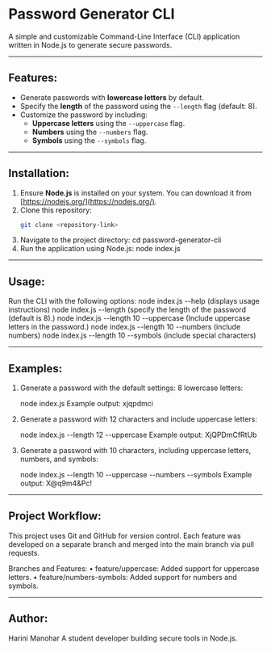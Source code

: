 # Password Generator CLI
A simple and customizable Command-Line Interface (CLI) application written in Node.js to generate secure passwords.

------

## Features:
- Generate passwords with **lowercase letters** by default.
- Specify the **length** of the password using the `--length` flag (default: 8).
- Customize the password by including:
  - **Uppercase letters** using the `--uppercase` flag.
  - **Numbers** using the `--numbers` flag.
  - **Symbols** using the `--symbols` flag.

------

## Installation:
1. Ensure **Node.js** is installed on your system. You can download it from [https://nodejs.org/](https://nodejs.org/).
2. Clone this repository:
   ```bash
   git clone <repository-link>
3.	Navigate to the project directory:
    cd password-generator-cli
4.	Run the application using Node.js:
    node index.js

---

## Usage:
Run the CLI with the following options:
    node index.js --help (displays usage instructions)
    node index.js --length (specify the length of the password (default is 8).)
    node index.js --length 10 --uppercase (Include uppercase letters in the password.)
    node index.js --length 10 --numbers (include numbers)
    node index.js --length 10 --symbols (include special characters)

------

## Examples:
1.	Generate a password with the default settings: 8 lowercase letters:

    node index.js
    Example output: xjqpdmci

2.	Generate a password with 12 characters and include uppercase letters:

    node index.js --length 12 --uppercase
    Example output: XjQPDmCfRtUb

3.	Generate a password with 10 characters, including uppercase letters, numbers, and symbols:

    node index.js --length 10 --uppercase --numbers --symbols
    Example output: X@q9m4&Pc!

------

## Project Workflow:

This project uses Git and GitHub for version control. Each feature was developed on a separate branch and merged into the main branch via pull requests.

Branches and Features:
	•	feature/uppercase: Added support for uppercase letters.
	•	feature/numbers-symbols: Added support for numbers and symbols.

------

## Author:
Harini Manohar
A student developer building secure tools in Node.js.